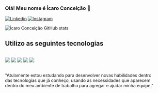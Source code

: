 ### Olá! Meu nome é Ícaro Conceição 🧊

[![Linkedin](https://img.shields.io/badge/LinkedIn-0077B5?style=for-the-badge&logo=linkedin&logoColor=white)](https://www.linkedin.com/in/%C3%ADcaro-concei%C3%A7%C3%A3o-551b3311a/)
[![Instagram](https://img.shields.io/badge/Instagram-E4405F?style=for-the-badge&logo=instagram&logoColor=white)](https://www.instagram.com/o.corsario/)

![Ícaro Conceição GitHub stats](https://github-readme-stats.vercel.app/api?username=cors4rio&show_icons=true&theme=dracula)

## Utilizo as seguintes tecnologias

<div style="dispay: inline_black"><br/>
    <img src="https://img.shields.io/badge/Java-ED8B00?style=for-the-badge&logo=java&logoColor=white"/>
    <img src="https://img.shields.io/badge/Kotlin-0095D5?&style=for-the-badge&logo=kotlin&logoColor=white"/>
    <img src="https://img.shields.io/badge/Flutter-02569B?style=for-the-badge&logo=flutter&logoColor=white"/>
    <img src="https://img.shields.io/badge/Dart-0175C2?style=for-the-badge&logo=dart&logoColor=white"/>
    <img src="https://img.shields.io/badge/MongoDB-4EA94B?style=for-the-badge&logo=mongodb&logoColor=white"/>
</div><br/>

"Atulamente estou estudando para desenvolver novas habilidades dentro das tecnologias que já conheço, usando as necessidades que aparecem dentro do meu ambiente de trabalho para agregar e ajudar minha equipe."
